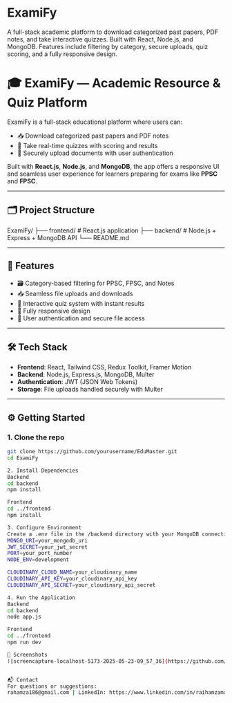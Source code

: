 # ExamiFy
A full-stack academic platform to download categorized past papers, PDF notes, and take interactive quizzes. Built with React, Node.js, and MongoDB. Features include filtering by category, secure uploads, quiz scoring, and a fully responsive design.

# 🎓 ExamiFy — Academic Resource & Quiz Platform

ExamiFy is a full-stack educational platform where users can:

- 📥 Download categorized past papers and PDF notes
- 🧠 Take real-time quizzes with scoring and results
- 🔐 Securely upload documents with user authentication

Built with **React.js**, **Node.js**, and **MongoDB**, the app offers a responsive UI and seamless user experience for learners preparing for exams like **PPSC** and **FPSC**.

---

## 🗂️ Project Structure
ExamiFy/
├── frontend/ # React.js application
├── backend/ # Node.js + Express + MongoDB API
└── README.md


---

## 🚀 Features

- 🗃️ Category-based filtering for PPSC, FPSC, and Notes
- 📥 Seamless file uploads and downloads
- 🧠 Interactive quiz system with instant results
- 📱 Fully responsive design
- 🔐 User authentication and secure file access

---

## 🛠️ Tech Stack

- **Frontend**: React, Tailwind CSS, Redux Toolkit, Framer Motion
- **Backend**: Node.js, Express.js, MongoDB, Multer
- **Authentication**: JWT (JSON Web Tokens)
- **Storage**: File uploads handled securely with Multer

---

## ⚙️ Getting Started

### 1. Clone the repo

```bash
git clone https://github.com/yourusername/EduMaster.git
cd ExamiFy

2. Install Dependencies
Backend
cd backend
npm install

Frontend
cd ../frontend
npm install

3. Configure Environment
Create a .env file in the /backend directory with your MongoDB connection and JWT secret:
MONGO_URI=your_mongodb_uri
JWT_SECRET=your_jwt_secret
PORT=your_port_number
NODE_ENV=development

CLOUDINARY_CLOUD_NAME=your_cloudinary_name
CLOUDINARY_API_KEY=your_cloudinary_api_key
CLOUDINARY_API_SECRET=your_cloudinary_api_secret

4. Run the Application
Backend
cd backend
node app.js

Frontend
cd ../frontend
npm run dev

📸 Screenshots
![screencapture-localhost-5173-2025-05-23-09_57_36](https://github.com/user-attachments/assets/bc799538-6a6d-4fca-ab73-941b863875e9)


📬 Contact
For questions or suggestions:
rahamza186@gmail.com | LinkedIn: https://www.linkedin.com/in/raihamzamajeed

